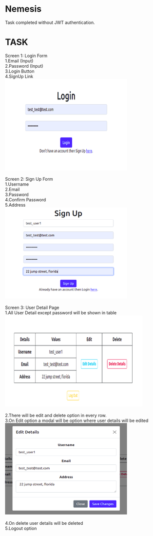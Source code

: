 # Nemesis
Task completed without JWT authentication.

# TASK

 Screen 1: Login Form\
1.Email (Input)\
2.Password (Input)\
3.Login Button\
4.SignUp Link\
<img src="ss1.png" alt="Login Page" width="400" height="300">\
\
Screen 2: Sign Up Form\
1.Username\
2.Email\
3.Password\
4.Confirm Password\
5.Address\
<img src="ss2.png" alt="SignUP Page" width="400" height="300">\
\
Screen 3: User Detail Page\
1.All User Detail except password will be shown in table\
<img src="ss3.png" alt="Details Table" width="450" height="300">\
\
2.There will be edit and delete option in every row.\
3.On Edit option a modal will be option where user details will be edited\
<img src="ss4.png" alt="Edit Details" width="400" height="300">\
\
4.On delete user details will be deleted\
5.Logout option
